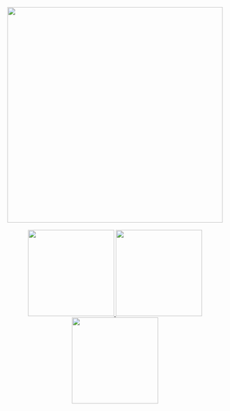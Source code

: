 <div align="center">
<a href="https://github.com/the-romantic-dev"><img src="https://shields.io/badge/Android_developer-green?logo=android&logoColor=white" width="500"/></a>
</div>

<br/>

<div align="center">
<a href="https://www.linkedin.com/in/yury-valentinasov-5a8898230">
  <img src="https://img.shields.io/badge/LinkedIn-blue?logo=linkedin&logoColor=white" width="200"/>
</a>
<a href="https://t.me/TheRomantic20">
  <img src="https://shields.io/badge/Telegram-2AABEE?logo=telegram&logoColor=white" width="200"/>
</a>
<span>
<img src="https://shields.io/badge/yvalentinasovofficial@gmail.com-white?logo=gmail" width="200"/>
</span>
</div>


